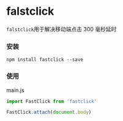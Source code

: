 # falstclick

`falstclick`用于解决移动端点击 300 毫秒延时

### 安装

`npm install fastclick --save`

### 使用

main.js

```JavaScript
import FastClick from 'fastclick'

FastClick.attach(document.body)
```
